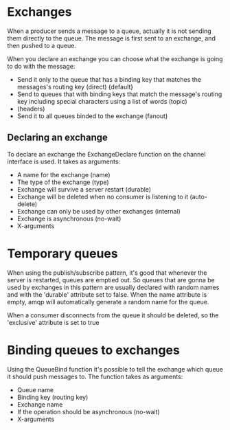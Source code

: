 # Exchanges

When a producer sends a message to a queue, actually it is not sending them directly to the queue. The message is first sent to an exchange, and then pushed to a queue.

When you declare an exchange you can choose what the exchange is going to do with the message:
- Send it only to the queue that has a binding key that matches the messages's routing key (direct) \{default\}
- Send to queues that with binding keys that match the message's routing key including special characters using a list of words (topic)
- (headers)
- Send it to all queues binded to the exchange (fanout)

## Declaring an exchange

To declare an exchange the ExchangeDeclare function on the channel interface is used. It takes as arguments:
- A name for the exchange (name)
- The type of the exchange (type)
- Exchange will survive a server restart (durable)
- Exchange will be deleted when no consumer is listening to it (auto-delete)
- Exchange can only be used by other exchanges (internal)
- Exchange is asynchronous (no-wait)
- X-arguments


# Temporary queues

When using the publish/subscribe pattern, it's good that whenever the server is restarted, queues are emptied out. So queues that are gonna be used by exchanges in this pattern are usually declared with random names and with the 'durable' attribute set to false. When the name attribute is empty, amqp will automatically generate a random name for the queue.

When a consumer disconnects from the queue it should be deleted, so the 'exclusive' attribute is set to true

# Binding queues to exchanges

Using the QueueBind function it's possible to tell the exchange which queue it should push messages to. The function takes as arguments:
- Queue name
- Binding key (routing key)
- Exchange name
- If the operation should be asynchronous (no-wait)
- X-arguments
